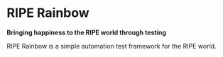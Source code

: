 # RIPE Rainbow

**Bringing happiness to the RIPE world through testing**

RIPE Rainbow is a simple automation test framework for the RIPE world.
